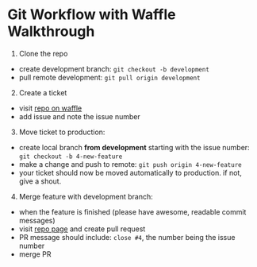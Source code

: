 Git Workflow with Waffle Walkthrough
====================================

1. Clone the repo
  * create development branch: `git checkout -b development`
  * pull remote development: `git pull origin development`

2. Create a ticket
  * visit [repo on waffle](https://waffle.io/samover/soSafe)
  * add issue and note the issue number

3. Move ticket to production:
  * create local branch **from development** starting with the issue number: `git checkout -b 4-new-feature`
  * make a change and push to remote: `git push origin 4-new-feature`
  * your ticket should now be moved automatically to production. if not, give a shout.

4. Merge feature with development branch:
  * when the feature is finished (please have awesome, readable commit messages)
  * visit [repo page](https://github.com/samover/soSafe) and create pull request
  * PR message should include: `close #4`, the number being the issue number
  * merge PR
